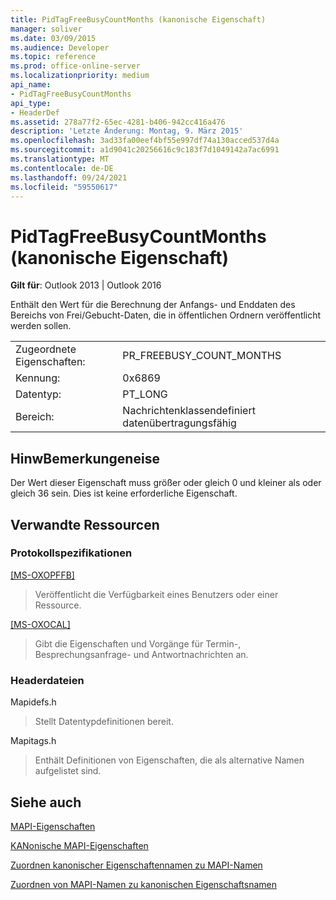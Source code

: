 ```yaml
---
title: PidTagFreeBusyCountMonths (kanonische Eigenschaft)
manager: soliver
ms.date: 03/09/2015
ms.audience: Developer
ms.topic: reference
ms.prod: office-online-server
ms.localizationpriority: medium
api_name:
- PidTagFreeBusyCountMonths
api_type:
- HeaderDef
ms.assetid: 278a77f2-65ec-4281-b406-942cc416a476
description: 'Letzte Änderung: Montag, 9. März 2015'
ms.openlocfilehash: 3ad33fa00eef4bf55e997df74a130acced537d4a
ms.sourcegitcommit: a1d9041c20256616c9c183f7d1049142a7ac6991
ms.translationtype: MT
ms.contentlocale: de-DE
ms.lasthandoff: 09/24/2021
ms.locfileid: "59550617"
---
```

# <a name="pidtagfreebusycountmonths-canonical-property"></a>PidTagFreeBusyCountMonths (kanonische Eigenschaft)

  
  
**Gilt für**: Outlook 2013 | Outlook 2016 
  
Enthält den Wert für die Berechnung der Anfangs- und Enddaten des Bereichs von Frei/Gebucht-Daten, die in öffentlichen Ordnern veröffentlicht werden sollen.
  
|||
|:-----|:-----|
|Zugeordnete Eigenschaften:  <br/> |PR_FREEBUSY_COUNT_MONTHS  <br/> |
|Kennung:  <br/> |0x6869  <br/> |
|Datentyp:  <br/> |PT_LONG  <br/> |
|Bereich:  <br/> |Nachrichtenklassendefiniert datenübertragungsfähig  <br/> |
   
## <a name="remarks"></a>HinwBemerkungeneise

Der Wert dieser Eigenschaft muss größer oder gleich 0 und kleiner als oder gleich 36 sein. Dies ist keine erforderliche Eigenschaft.
  
## <a name="related-resources"></a>Verwandte Ressourcen

### <a name="protocol-specifications"></a>Protokollspezifikationen

[[MS-OXOPFFB]](https://msdn.microsoft.com/library/1a527299-7211-4d27-a74c-b69bd0746320%28Office.15%29.aspx)
  
> Veröffentlicht die Verfügbarkeit eines Benutzers oder einer Ressource.
    
[[MS-OXOCAL]](https://msdn.microsoft.com/library/09861fde-c8e4-4028-9346-e7c214cfdba1%28Office.15%29.aspx)
  
> Gibt die Eigenschaften und Vorgänge für Termin-, Besprechungsanfrage- und Antwortnachrichten an.
    
### <a name="header-files"></a>Headerdateien

Mapidefs.h
  
> Stellt Datentypdefinitionen bereit.
    
Mapitags.h
  
> Enthält Definitionen von Eigenschaften, die als alternative Namen aufgelistet sind.
    
## <a name="see-also"></a>Siehe auch



[MAPI-Eigenschaften](mapi-properties.md)
  
[KANonische MAPI-Eigenschaften](mapi-canonical-properties.md)
  
[Zuordnen kanonischer Eigenschaftennamen zu MAPI-Namen](mapping-canonical-property-names-to-mapi-names.md)
  
[Zuordnen von MAPI-Namen zu kanonischen Eigenschaftsnamen](mapping-mapi-names-to-canonical-property-names.md)

